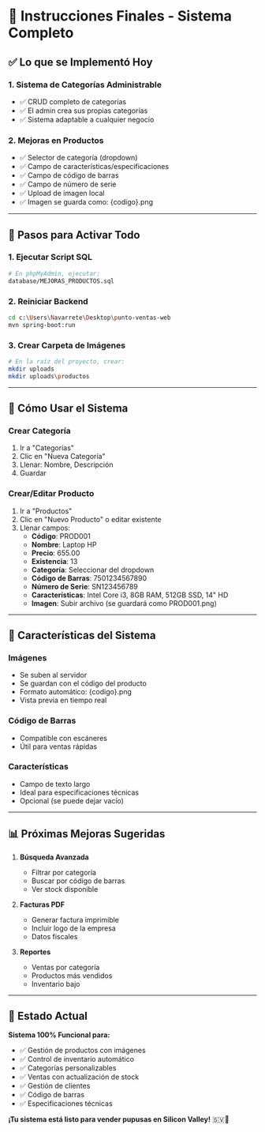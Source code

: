 # 🎯 Instrucciones Finales - Sistema Completo

## ✅ Lo que se Implementó Hoy

### 1. Sistema de Categorías Administrable
- ✅ CRUD completo de categorías
- ✅ El admin crea sus propias categorías
- ✅ Sistema adaptable a cualquier negocio

### 2. Mejoras en Productos
- ✅ Selector de categoría (dropdown)
- ✅ Campo de características/especificaciones
- ✅ Campo de código de barras
- ✅ Campo de número de serie
- ✅ Upload de imagen local
- ✅ Imagen se guarda como: {codigo}.png

---

## 🚀 Pasos para Activar Todo

### 1. Ejecutar Script SQL
```bash
# En phpMyAdmin, ejecutar:
database/MEJORAS_PRODUCTOS.sql
```

### 2. Reiniciar Backend
```bash
cd c:\Users\Navarrete\Desktop\punto-ventas-web
mvn spring-boot:run
```

### 3. Crear Carpeta de Imágenes
```bash
# En la raíz del proyecto, crear:
mkdir uploads
mkdir uploads\productos
```

---

## 📝 Cómo Usar el Sistema

### Crear Categoría
1. Ir a "Categorías"
2. Clic en "Nueva Categoría"
3. Llenar: Nombre, Descripción
4. Guardar

### Crear/Editar Producto
1. Ir a "Productos"
2. Clic en "Nuevo Producto" o editar existente
3. Llenar campos:
   - **Código**: PROD001
   - **Nombre**: Laptop HP
   - **Precio**: 655.00
   - **Existencia**: 13
   - **Categoría**: Seleccionar del dropdown
   - **Código de Barras**: 7501234567890
   - **Número de Serie**: SN123456789
   - **Características**: Intel Core i3, 8GB RAM, 512GB SSD, 14" HD
   - **Imagen**: Subir archivo (se guardará como PROD001.png)

---

## 🎨 Características del Sistema

### Imágenes
- Se suben al servidor
- Se guardan con el código del producto
- Formato automático: {codigo}.png
- Vista previa en tiempo real

### Código de Barras
- Compatible con escáneres
- Útil para ventas rápidas

### Características
- Campo de texto largo
- Ideal para especificaciones técnicas
- Opcional (se puede dejar vacío)

---

## 📊 Próximas Mejoras Sugeridas

1. **Búsqueda Avanzada**
   - Filtrar por categoría
   - Buscar por código de barras
   - Ver stock disponible

2. **Facturas PDF**
   - Generar factura imprimible
   - Incluir logo de la empresa
   - Datos fiscales

3. **Reportes**
   - Ventas por categoría
   - Productos más vendidos
   - Inventario bajo

---

## 🎯 Estado Actual

**Sistema 100% Funcional para:**
- ✅ Gestión de productos con imágenes
- ✅ Control de inventario automático
- ✅ Categorías personalizables
- ✅ Ventas con actualización de stock
- ✅ Gestión de clientes
- ✅ Código de barras
- ✅ Especificaciones técnicas

**¡Tu sistema está listo para vender pupusas en Silicon Valley!** 🇸🇻🚀
